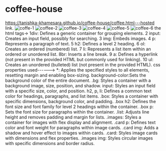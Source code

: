 # coffee-house
https://tanishka-khamesara.github.io/coffee-house/coffee.html---hosted link.
![coffe-1](https://github.com/Tanishka-khamesara/coffee-house/assets/127411985/31452bcd-6360-4a41-8390-476f6d3c28d4)
![coffee-2](https://github.com/Tanishka-khamesara/coffee-house/assets/127411985/8084d340-6c86-4303-af80-0e6c5314039c)
![coffee-3](https://github.com/Tanishka-khamesara/coffee-house/assets/127411985/550b3a0e-264c-4921-8d64-1fc55f5d664b)
![coffee-4](https://github.com/Tanishka-khamesara/coffee-house/assets/127411985/111e176a-7ead-4871-b605-f27fbacbe1bd)
![coffee-5](https://github.com/Tanishka-khamesara/coffee-house/assets/127411985/77e4ccd7-61ea-47fa-8d1c-5f1e0ddb11a2)
![coffee-6](https://github.com/Tanishka-khamesara/coffee-house/assets/127411985/ed62ecc2-38a5-431b-8aab-ba0bf8a464d4)
the html tags->
1div: Defines a generic container for grouping elements.
2 input: Creates an input field, possibly for searching.
3 img: Embeds images.
4 p: Represents a paragraph of text.
5 h2: Defines a level 2 heading.
6 ol: Creates an ordered (numbered) list.
7 li: Represents a list item within an ordered or unordered list.
8br: Inserts a line break.
9 a: Defines a hyperlink (not present in the provided HTML but commonly used for linking).
10 ul: Creates an unordered (bulleted) list (not present in the provided HTML).
css properties used------>
*: Applies the specified styles to all elements, resetting margin and enabling box-sizing.
background-color:Sets the background color of the entire document.
.bg: Styles a container with a background image, size, position, and shadow.
input: Styles an input field with a specific size, color, and position.
h2, p, li: Defines a common text color for headings, paragraphs, and list items.
.box: Styles a container with specific dimensions, background color, and padding.
.box h2: Defines the font size and font family for level 2 headings within the container.
.box p: Sets the font size for paragraphs within the container.
.list: Adjusts line height and removes padding and margin for lists.
.images: Styles a container for images with flex display and alignment.
.card p: Defines text color and font weight for paragraphs within image cards.
.card img: Adds a shadow and hover effect to images within cards.
.card: Styles image cards with dimensions and flex properties.
.images img: Styles circular images with specific dimensions and border radius.
